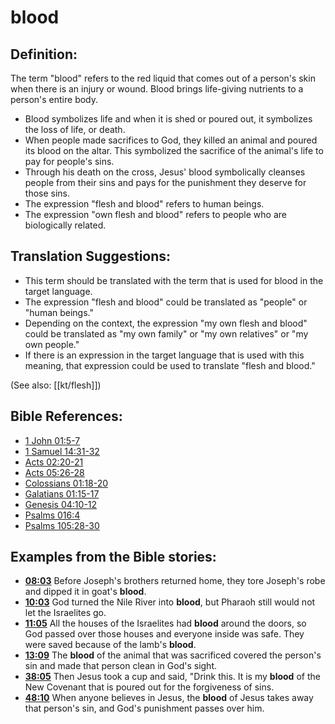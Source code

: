# blood #

## Definition: ##

The term "blood" refers to the red liquid that comes out of a person's skin when there is an injury or wound. Blood brings life-giving nutrients to a person's entire body.

* Blood symbolizes life and when it is shed or poured out, it symbolizes the loss of life, or death.
* When people made sacrifices to God, they killed an animal and poured its blood on the altar. This symbolized the sacrifice of the animal's life to pay for people's sins.
* Through his death on the cross, Jesus' blood symbolically cleanses people from their sins and pays for the punishment they deserve for those sins.
* The expression "flesh and blood" refers to human beings.
* The expression "own flesh and blood" refers to people who are biologically related.

## Translation Suggestions: ##

* This term should be translated with the term that is used for blood in the target language.
* The expression "flesh and blood" could be translated as "people" or "human beings."
* Depending on the context, the expression "my own flesh and blood" could be translated as "my own family" or "my own relatives" or "my own people."
* If there is an expression in the target language that is used with this meaning, that expression could be used to translate "flesh and blood."

(See also: [[kt/flesh]])

## Bible References: ##

* [1 John 01:5-7](en/tn/1jn/help/01/05)
* [1 Samuel 14:31-32](en/tn/1sa/help/14/31)
* [Acts 02:20-21](en/tn/act/help/02/20)
* [Acts 05:26-28](en/tn/act/help/05/26)
* [Colossians 01:18-20](en/tn/col/help/01/18)
* [Galatians 01:15-17](en/tn/gal/help/01/15)
* [Genesis 04:10-12](en/tn/gen/help/04/10)
* [Psalms 016:4](en/tn/psa/help/16/04)
* [Psalms 105:28-30](en/tn/psa/help/105/28)

## Examples from the Bible stories: ##

* __[08:03](en/tn/obs/help/08/03)__ Before Joseph's brothers returned home, they tore Joseph's robe and dipped it in goat's __blood__.
* __[10:03](en/tn/obs/help/10/03)__ God turned the Nile River into __blood__, but Pharaoh still would not let the Israelites go.
* __[11:05](en/tn/obs/help/11/05)__ All the houses of the Israelites had __blood__  around the doors, so God passed over those houses and everyone inside was safe. They were saved because of the lamb's __blood__.
* __[13:09](en/tn/obs/help/13/09)__ The __blood__  of the animal that was sacrificed covered the person's sin and made that person clean in God's sight.
* __[38:05](en/tn/obs/help/38/05)__ Then Jesus took a cup and said, "Drink this. It is my __blood__  of the New Covenant that is poured out for the forgiveness of sins.
* __[48:10](en/tn/obs/help/48/10)__ When anyone believes in Jesus, the __blood__  of Jesus takes away that person's sin, and God's punishment passes over him.